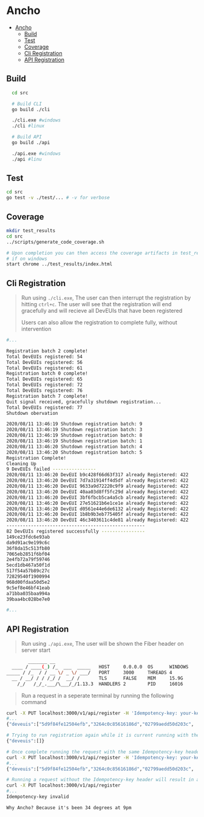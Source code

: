 # Ancho

- [Ancho](#ancho)
  - [Build](#build)
  - [Test](#test)
  - [Coverage](#coverage)
  - [Cli Registration](#cli-registration)
  - [API Registration](#api-registration)

## Build

``` bash
  cd src

  # Build CLI
  go build ./cli

  ./cli.exe #windows
  ./cli #linux

  # Build API
  go build ./api

  ./api.exe #windows
  ./api #linu
```

## Test

```bash
cd src
go test -v ./test/... # -v for verbose
```

## Coverage

```bash
mkdir test_results
cd src
../scripts/generate_code_coverage.sh

# Upon completion you can then access the coverage artifacts in test_results
# if on windows
start chrome ../test_results/index.html
```

## Cli Registration

> Run using `./cli.exe`, The user can then interrupt the registration by hitting `ctrl+c`. The user will see that the registration will end gracefully and will recieve all DevEUIs that have been registered
>
> Users can also allow the registration to complete fully, without intervention

```bash
#...

Registration batch 2 complete!
Total DevEUIs registered: 54
Total DevEUIs registered: 56
Total DevEUIs registered: 61
Registration batch 0 complete!
Total DevEUIs registered: 65
Total DevEUIs registered: 72
Total DevEUIs registered: 76
Registration batch 7 complete!
Quit signal received, gracefully shutdown registration...
Total DevEUIs registered: 77
Shutdown obervation

2020/08/11 13:46:19 Shutdown registration batch: 9
2020/08/11 13:46:19 Shutdown registration batch: 3
2020/08/11 13:46:19 Shutdown registration batch: 8
2020/08/11 13:46:19 Shutdown registration batch: 1
2020/08/11 13:46:20 Shutdown registration batch: 4
2020/08/11 13:46:20 Shutdown registration batch: 5
Registration Complete!
Cleaning Up
9 DevEUIs failed ----------------
2020/08/11 13:46:20 DevEUI b9c428f66d63f317 already Registered: 422
2020/08/11 13:46:20 DevEUI 7d7a31914ff4d5df already Registered: 422
2020/08/11 13:46:20 DevEUI 9633a9d72220c9f9 already Registered: 422
2020/08/11 13:46:20 DevEUI 40aa03d8ff5fc29d already Registered: 422
2020/08/11 13:46:20 DevEUI 3bf6fbcb5ca4a5cb already Registered: 422
2020/08/11 13:46:20 DevEUI 27e51621b6e1ce1e already Registered: 422
2020/08/11 13:46:20 DevEUI d0561e44e6de6132 already Registered: 422
2020/08/11 13:46:20 DevEUI 1b8b9b3eb775405f already Registered: 422
2020/08/11 13:46:20 DevEUI 46c3403611c4de81 already Registered: 422
---------------------------------------------------
82 DevEUIs registered successfully ----------------
149ce23fdc6e93ab
da9d91ac9e199c6c
36f8da15c513fb80
7065eb2851f6bf04
2e4fb72a79f59746
5ecd1db467a50f1d
517f54a57b89c27c
72829540f1900994
968d00fdaa50d5e2
9c5ef8e46bf41eab
a71bba035baa994a
39baa4bc028be7e0

#...
```

## API Registration

> Run using `./api.exe`, The user will be shown the Fiber header on server start

```bash
        _______ __
  ____ / ____(_) /_  ___  _____   HOST     0.0.0.0  OS      WINDOWS
_____ / /_  / / __ \/ _ \/ ___/   PORT     3000     THREADS 4
  __ / __/ / / /_/ /  __/ /       TLS      FALSE    MEM     15.9G
    /_/   /_/_.___/\___/_/1.13.3  HANDLERS 2        PID     16016
```

> Run a request in a seperate terminal by running the following command

```bash
curl -X PUT localhost:3000/v1/api/register -H 'Idempotency-key: your-key' &
#...
{"deveuis":["5d9f84fe12504efb","3264c0c85616186d","02799aedd50d203c", ... (up to 100 DevEUIs)]}

# Trying to run registration again while it is current running with the same Idempotency-key header will temporarily yield an empty payload
{"deveuis":[]}

# Once complete running the request with the same Idempotency-key header will always yield the same DevEUIs
curl -X PUT localhost:3000/v1/api/register -H 'Idempotency-key: your-key' &
#...
{"deveuis":["5d9f84fe12504efb","3264c0c85616186d","02799aedd50d203c", ... (up to 100 DevEUIs)]}

# Running a request without the Idempotency-key header will result in a 403 error
curl -X PUT localhost:3000/v1/api/register
#...
Idempotency-key invalid
```

`Why Ancho? Because it's been 34 degrees at 9pm`
